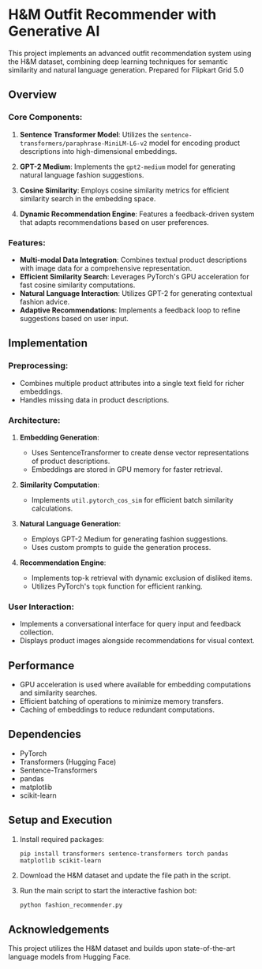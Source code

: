 # H&M Outfit Recommender with Generative AI

This project implements an advanced outfit recommendation system using the H&M dataset, combining deep learning techniques for semantic similarity and natural language generation. Prepared for Flipkart Grid 5.0

## Overview

### Core Components:

1. **Sentence Transformer Model**: Utilizes the `sentence-transformers/paraphrase-MiniLM-L6-v2` model for encoding product descriptions into high-dimensional embeddings.

2. **GPT-2 Medium**: Implements the `gpt2-medium` model for generating natural language fashion suggestions.

3. **Cosine Similarity**: Employs cosine similarity metrics for efficient similarity search in the embedding space.

4. **Dynamic Recommendation Engine**: Features a feedback-driven system that adapts recommendations based on user preferences.

### Features:

- **Multi-modal Data Integration**: Combines textual product descriptions with image data for a comprehensive representation.
- **Efficient Similarity Search**: Leverages PyTorch's GPU acceleration for fast cosine similarity computations.
- **Natural Language Interaction**: Utilizes GPT-2 for generating contextual fashion advice.
- **Adaptive Recommendations**: Implements a feedback loop to refine suggestions based on user input.

## Implementation

### Preprocessing:
- Combines multiple product attributes into a single text field for richer embeddings.
- Handles missing data in product descriptions.

### Architecture:
1. **Embedding Generation**:
   - Uses SentenceTransformer to create dense vector representations of product descriptions.
   - Embeddings are stored in GPU memory for faster retrieval.

2. **Similarity Computation**:
   - Implements `util.pytorch_cos_sim` for efficient batch similarity calculations.

3. **Natural Language Generation**:
   - Employs GPT-2 Medium for generating fashion suggestions.
   - Uses custom prompts to guide the generation process.

4. **Recommendation Engine**:
   - Implements top-k retrieval with dynamic exclusion of disliked items.
   - Utilizes PyTorch's `topk` function for efficient ranking.

### User Interaction:
- Implements a conversational interface for query input and feedback collection.
- Displays product images alongside recommendations for visual context.

## Performance

- GPU acceleration is used where available for embedding computations and similarity searches.
- Efficient batching of operations to minimize memory transfers.
- Caching of embeddings to reduce redundant computations.

## Dependencies

- PyTorch
- Transformers (Hugging Face)
- Sentence-Transformers
- pandas
- matplotlib
- scikit-learn

## Setup and Execution

1. Install required packages:
   ```
   pip install transformers sentence-transformers torch pandas matplotlib scikit-learn
   ```

2. Download the H&M dataset and update the file path in the script.

3. Run the main script to start the interactive fashion bot:
   ```python
   python fashion_recommender.py
   ```

## Acknowledgements

This project utilizes the H&M dataset and builds upon state-of-the-art language models from Hugging Face.
